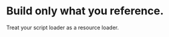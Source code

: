 Build only what you reference.
==============================

Treat your script loader as a resource loader.

<style scoped>
  @host {
    background-color: #84D374;
    color: #FFF;
  }
</style>

<script type="none" slide-notes>
  - Ensures only templates that have been referenced are built.
  - Only CSS that's referenced gets injected.
</script>

